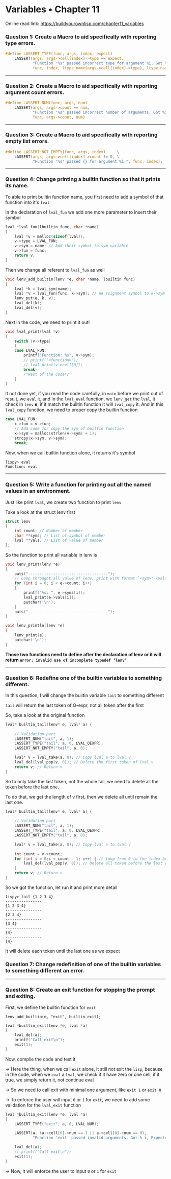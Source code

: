 # Variables • Chapter 11

Online read link: https://buildyourownlisp.com/chapter11_variables

### Question 1: Create a Macro to aid specifically with reporting type errors.


```c
#define LASSERT_TYPE(func, args, index, expect)                                          \
    LASSERT(args, args->cell[index]->type == expect,                                     \
            "Function '%s' passed incorrect type for argument %i. Got %s, Expected %s.", \
            func, index, ltype_name(args->cell[index]->type), ltype_name(expect))
```

---

### Question 2: Create a Macro to aid specifically with reporting argument count errors.

```c
#define LASSERT_NUM(func, args, num)                                                    \
    LASSERT(args, args->count == num,                                                   \
            "Function '%s' passed incorrect number of arguments. Got %i, Expected %i.", \
            func, args->count, num)
```

---

### Question 3: Create a Macro to aid specifically with reporting empty list errors.

```c
#define LASSERT_NOT_EMPTY(func, args, index)     \
    LASSERT(args, args->cell[index]->count != 0, \
            "Function '%s' passed {} for argument %i.", func, index);
```

---

### Question 4: Change printing a builtin function so that it prints its name.

To able to print builtin function name, you first need to add a symbol of that function into it's `lval`

In the declaration of `lval_fun` we add one more parameter to insert their symbol

```c
lval *lval_fun(lbuiltin func, char *name)
{
    lval *v = malloc(sizeof(lval));
    v->type = LVAL_FUN;
    v->sym = name; // Add their symbol to sym variable
    v->fun = func;
    return v;
}
```

Then we change all referent to `lval_fun` as well

```c
void lenv_add_builtin(lenv *e, char *name, lbuiltin func)
{
    lval *k = lval_sym(name);
    lval *v = lval_fun(func, k->sym); // We ssignment symbol to k->sym
    lenv_put(e, k, v);
    lval_del(k);
    lval_del(v);
}
```

Next in the code, we need to print it out!

```c
void lval_print(lval *v)
{
    switch (v->type)
    {
    case LVAL_FUN:
        printf("Function: %s", v->sym);
        // printf("<function>");
        // lval_print(v->cell[0]);
        break;
        /*Rest of the code*/
    }
}   
```

It not done yet, if you read the code carefully, in `main` before we print out of result, we `eval` it, and in the `lval_eval` function, we `lenv_get` the `lval`, it check in `lenv` **e**, if it match the builtin function it will `lval_copy` it. And in this `lval_copy` function, we need to proper copy the builtin function 

```c
case LVAL_FUN:
    x->fun = v->fun;
    // Add code for copy the sym of builtin function
    x->sym = malloc(strlen(v->sym) + 1);
    strcpy(x->sym, v->sym);
    break;
```

Now, when we call builtin function alone, it returns it's symbol

```sh
lispy> eval
Function: eval
```

---

### Question 5: Write a function for printing out all the named values in an environment.

Just like print `lval`, we create two function to print `lenv`

Take a look at the struct lenv first

```c
struct lenv
{
    int count; // Number of member
    char **syms; // List of symbol of member
    lval **vals; // List of value of member
};
```

So the function to print all variable in lenv is

```c
void lenv_print(lenv *e)
{
    puts("-----------------------------------");
    // Loop throught all value of lenv, print with format `<sym>: <value>``
    for (int i = 0; i < e->count; i++)
    {
        printf("%s: ", e->syms[i]);
        lval_print(e->vals[i]);
        putchar('\n');
    }
    puts("-----------------------------------");
}

void lenv_println(lenv *e)
{
    lenv_print(e);
    putchar('\n');
}
```

**Those two functions need to define after the declaration of lenv or it will return `error: invalid use of incomplete typedef ‘lenv’`**

---

### Question 6: Redefine one of the builtin variables to something different.

In this question, I will change the builtin variable `tail` to something different

`tail` will return the last token of Q-expr, not all token after the first

So, take a look at the original function

```c 
lval* builtin_tail(lenv* e, lval* a) {
    
    // Validation part
    LASSERT_NUM("tail", a, 1);
    LASSERT_TYPE("tail", a, 0, LVAL_QEXPR);
    LASSERT_NOT_EMPTY("tail", a, 0);

    lval* v = lval_take(a, 0); // Copy lval a to lval v  
    lval_del(lval_pop(v, 0)); // Delete the first token of lval v
    return v; // Return v
}
```

So to only take the last token, not the whole tail, we need to delete all the token before the last one.

To do that, we get the length of v first, then we delete all until remain the last one.

```c 
lval* builtin_tail(lenv* e, lval* a) {
    
    // Validation part
    LASSERT_NUM("tail", a, 1);
    LASSERT_TYPE("tail", a, 0, LVAL_QEXPR);
    LASSERT_NOT_EMPTY("tail", a, 0);

    lval* v = lval_take(a, 0); // Copy lval a to lval v  
    
    int count = v->count;
    for (int i = 0;i < count - 1; i++) { // loop from 0 to the index before the last element
        lval_del(lval_pop(v, 0)); // Delete all token before the last one
    }
    return v; // Return v
}
```

So we got the function, let run it and print more detail

```
lispy> tail {1 2 3 4}
----------------
{1 2 3 4}
----------------
{2 3 4}
----------------
{3 4}
----------------
{4}
----------------
{4}
```

It will delete each token until the last one as we expect


### Question 7: Change redefinition of one of the builtin variables to something different an error.



---

### Question 8: Create an exit function for stopping the prompt and exiting.

First, we define the builtin function for `exit`

`lenv_add_builtin(e, "exit", builtin_exit);`

```c
lval *builtin_exit(lenv *e, lval *a)
{
    lval_del(a);
    printf("Call exit\n");
    exit(1);
}
```

Now, complie the code and test it

-> Here the thing, when we call `exit` alone, it still not exit the `lisp`, because in the code, when we `eval` a `lval`, we check if it have zero or one cell, if it true, we simply return it, not continue eval

-> So we need to call exit with minimal one argument, like `exit 1` or `exit 0`

-> To enforce the user will input `0` or `1` for `exit`, we need to add some validation for the `lval_exit` function

```c
lval *builtin_exit(lenv *e, lval *a)
{
    LASSERT_TYPE("exit", a, 0, LVAL_NUM);

    LASSERT(a, (a->cell[0]->num == 1 || a->cell[0]->num == 0),
            "Function 'exit' passed invalid arguments. Got % i, Expected 1 or 0.", a->cell[0]->num);

    lval_del(a);
    // printf("Call exit\n");
    exit(1);
}
```

-> Now, it will enforce the user to input `0` or `1` for `exit`
